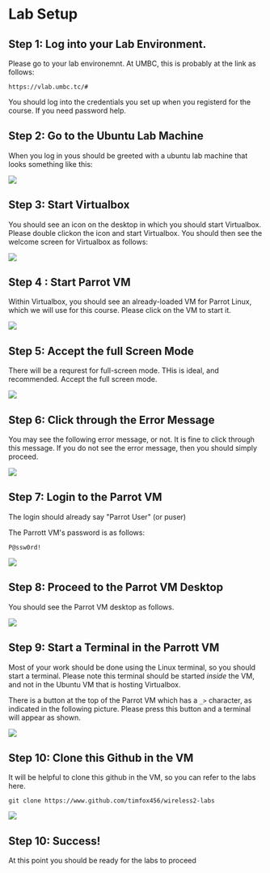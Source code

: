 # Lab Setup


## Step 1: Log into your Lab Environment.

Please go to your lab environemnt. At UMBC, this is probably at the link as
follows:

```text
https://vlab.umbc.tc/#
```

You should log into the credentials you set up when you registerd for the
course. If you need password help.

## Step 2: Go to the Ubuntu Lab Machine

When you log in yous should be greeted with a ubuntu lab machine that looks
something like this:


![](img/l00-01-ubuntu-vm-welcome.png)


## Step 3: Start Virtualbox

You should see an icon on the desktop in which you should start Virtualbox.
Please double clickon the icon and start Virtualbox. You should then see the
welcome screen for Virtualbox as follows:

![](img/l00-02-virtualbox-welcome.png)


## Step 4 : Start Parrot VM

Within Virtualbox, you should see an already-loaded VM for Parrot Linux, which
we will use for this course. Please click on the VM to start it.

![](img/l00-03-virtualbox-window.png)


## Step 5: Accept the full Screen Mode

There will be a requrest for full-screen mode. THis is ideal, and recommended.
Accept the full screen mode.


![](img/l00-04-virtualbox-full-screen-mode.png)

## Step 6: Click through the Error Message

You may see the following error message, or not. It is fine to click through 
this message. If you do not see the error message, then you should simply proceed.

![](img/l00-05-virtualbox-error-message.png)

## Step 7: Login to the Parrot VM

The login should already say "Parrot User" (or puser)

The Parrott VM's password is as follows:


```text
P@ssw0rd!
```

![](img/l00-06-parrot-vm-login.png)

## Step 8: Proceed to the Parrot VM Desktop

You should see the Parrot VM desktop as follows.


![](img/l00-07-parrot-vm-desktop.png)

## Step 9: Start a Terminal in the Parrott VM

Most of your work should be done using the Linux terminal, so you should start a terminal. Please
note this terminal should be started *inside* the VM, and not in the Ubuntu VM that is hosting
Virtualbox. 

There is a button at the top of the Parrot VM which has a `_>` character, as indicated in the
following picture. Please press this button and a terminal will appear as shown.

![](img/l00-08-parrot-vm-terminal.png)


## Step 10: Clone this Github in the VM

It will be helpful to clone this github in the VM, so you can refer to the labs here.


```
git clone https://www.github.com/timfox456/wireless2-labs
```

![](img/l00-09-git-clone.png)

## Step 10: Success!

At this point you should be ready for the labs to proceed
